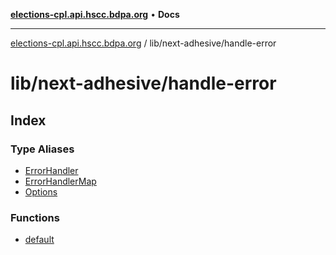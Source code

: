 [**elections-cpl.api.hscc.bdpa.org**](../../../README.md) • **Docs**

***

[elections-cpl.api.hscc.bdpa.org](../../../README.md) / lib/next-adhesive/handle-error

# lib/next-adhesive/handle-error

## Index

### Type Aliases

- [ErrorHandler](type-aliases/ErrorHandler.md)
- [ErrorHandlerMap](type-aliases/ErrorHandlerMap.md)
- [Options](type-aliases/Options.md)

### Functions

- [default](functions/default.md)
